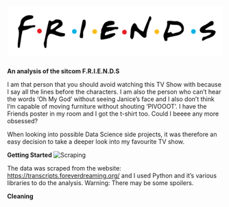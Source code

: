 # ![FRIENDS](FRIENDS_logo.png)

**An analysis of the sitcom F.R.I.E.N.D.S**

I am that person that you should avoid watching this TV Show with because I say all the lines before the characters. I am also the person who can’t hear the words ‘Oh My God’ without seeing Janice’s face and I also don’t think I’m capable of moving furniture without shouting ‘PIVOOOT’. I have the Friends poster in my room and I got the t-shirt too. Could I beeee any more obsessed?

When looking into possible Data Science side projects, it was therefore an easy decision to take a deeper look into my favourite TV show.


**Getting Started**
![Scraping](pilot.png)

The data was scraped from the website: https://transcripts.foreverdreaming.org/ and I used Python and it’s various libraries to do the analysis.
Warning: There may be some spoilers.

**Cleaning**
